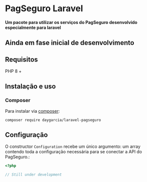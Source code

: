 # PagSeguro Laravel

<h4>Um pacote para utilizar os serviços do PagSeguro desenvolvido especialmente para laravel</h4>
<h2>Ainda em fase inicial de desenvolvimento</h2>

## Requisitos

PHP 8 +

## Instalação e uso

### Composer

Para instalar via [composer](http://getcomposer.org/):

```
composer require daygarcia/laravel-pagseguro
```

## Configuração

O constructor `Configuration` recebe um único argumento: um array contendo toda a configuração necessária para se conectar a API do PagSeguro.:

```php
<?php

// Still under development

```
